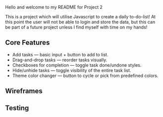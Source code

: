 Hello and welcome to my README for Project 2

This is a project which will utilise Javascript to create a daily to-do-list! At this point the user will not be able to login and store the data, but this can be part of a future project unless I find myself with time on my hands!

## Core Features
- Add tasks — basic input + button to add to list.
- Drag-and-drop tasks — reorder tasks visually.
- Checkboxes for completion — toggle task done/undone styles.
- Hide/unhide tasks — toggle visibility of the entire task list.
- Theme color changer — button to cycle or pick from predefined colors.

## Wireframes

## Testing